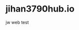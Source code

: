# jihan3790hub.io

<html>
<head>
<title>test page</title>
</head>
<body>
jw web test
</body>
</html>
